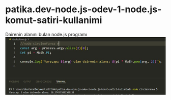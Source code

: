 # patika.dev-node.js-odev-1-node.js-komut-satiri-kullanimi
Dairenin alanını bulan node.js programı
![Circle of Area Program Screenshot](https://github.com/mustafabucak01/PatikaDevProjects/blob/main/NodeJS/Odev-1-node.js-komut-satiri-kullanimi/circleofarea.jpg?raw=true)
